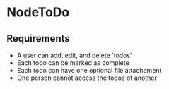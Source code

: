 # NodeToDo

## Requirements
* A user can add, edit, and delete 'todos'
* Each todo can be marked as complete
* Each todo can have one optional file attachement
* One person cannot access the todos of another
